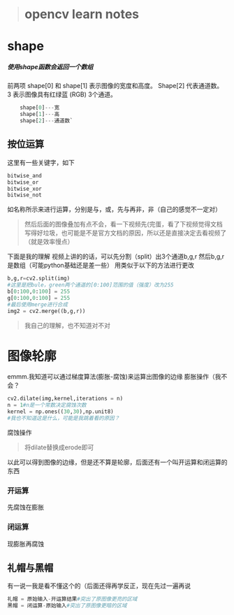 >#  opencv learn notes

#  shape
##### 使用shape函数会返回一个数组
前两项 shape[0] 和 shape[1] 表示图像的宽度和高度。
Shape[2] 代表通道数。
3 表示图像具有红绿蓝 (RGB) 3个通道。
```python
    shape[0]---宽
    shape[1]---高
    shape[2]---通道数`
```
## 按位运算
这里有一些关键字，如下
```python
bitwise_and
bitwise_or
bitwise_xor
bitwise_not
```
如名称所示来进行运算，分别是与，或，先与再非，非（自己的感觉不一定对）
> 然后后面的图像叠加有点不会，看一下视频先(完蛋，看了下视频觉得文档写得好垃圾，也可能是不是官方文档的原因，所以还是直接决定去看视频了（就是效率慢点）

下面是我的理解
视频上讲的的话，可以先分割（split）出3个通道b,g,r
然后b,g,r是数组（可能python基础还是差一些）
用类似于以下的方法进行更改
```python
b,g,r=cv2.split(img)
#这里是把bule，green两个通道的[0:100]范围的值（强度）改为255
b[0:100,0:100] = 255
g[0:100,0:100] = 255
#最后使用merge进行合成
img2 = cv2.merge((b,g,r))
```
> 我自己的理解，也不知道对不对
# 图像轮廓
emmm.我知道可以通过梯度算法(膨胀-腐蚀)来运算出图像的边缘
膨胀操作（我不会？
```python
cv2.dilate(img,kernel,iterations = n)
n = 1#n是一个常数决定腐蚀次数
kernel = np.ones((30,30),np.unit8)
#我也不知道这是什么，可能是我跳着看的原因？
```
腐蚀操作
>将dilate替换成erode即可

以此可以得到图像的边缘，但是还不算是轮廓，后面还有一个叫开运算和闭运算的东西
### 开运算
先腐蚀在膨胀
### 闭运算
现膨胀再腐蚀
## 礼帽与黑帽
有一说一我是看不懂这个的（后面还得再学反正，现在先过一遍再说
```python
礼帽 = 原始输入-开运算结果#突出了原图像更亮的区域
黑帽 = 闭运算-原始输入#突出了原图像更暗的区域
```
